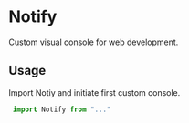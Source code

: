 # Notify

Custom visual console for web development.

## Usage

Import Notiy and initiate first custom console.

```js
 import Notify from "..."
 
 
```
